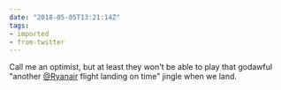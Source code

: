 ```yaml
---
date: "2018-05-05T13:21:14Z"
tags:
- imported
- from-twitter
---
```

Call me an optimist, but at least they won't be able to play that godawful "another [@Ryanair](https://twitter.com/Ryanair) flight landing on time" jingle when we land.
